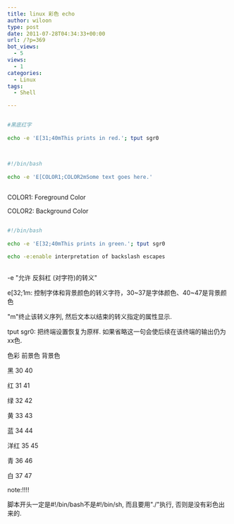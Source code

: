 ```yaml
---
title: linux 彩色 echo
author: wiloon
type: post
date: 2011-07-28T04:34:33+00:00
url: /?p=369
bot_views:
  - 5
views:
  - 1
categories:
  - Linux
tags:
  - Shell

---
```

```bash
  
#黑底红字
  
echo -e 'E[31;40mThis prints in red.'; tput sgr0
  
```

```bash
  
#!/bin/bash
  
echo -e 'E[COLOR1;COLOR2mSome text goes here.'
  
```

COLOR1: Foreground Color
  
COLOR2: Background Color

```bash
  
#!/bin/bash
  
echo -e 'E[32;40mThis prints in green.'; tput sgr0
  
echo -e:enable interpretation of backslash escapes
  
```

-e "允许 反斜杠 (对字符)的转义"
  
e[32;1m: 控制字体和背景颜色的转义字符，30~37是字体颜色、40~47是背景颜色
  
"m"终止该转义序列, 然后文本以结束的转义指定的属性显示.
  
tput sgr0: 把终端设置恢复为原样. 如果省略这一句会使后续在该终端的输出仍为xx色.

色彩 前景色 背景色
  
黑 30 40
  
红 31 41
  
绿 32 42
  
黄 33 43
  
蓝 34 44
  
洋红 35 45
  
青 36 46
  
白 37 47

note:!!!!
  
脚本开头一定是#!/bin/bash不是#!/bin/sh, 而且要用"./"执行, 否则是没有彩色出来的.
